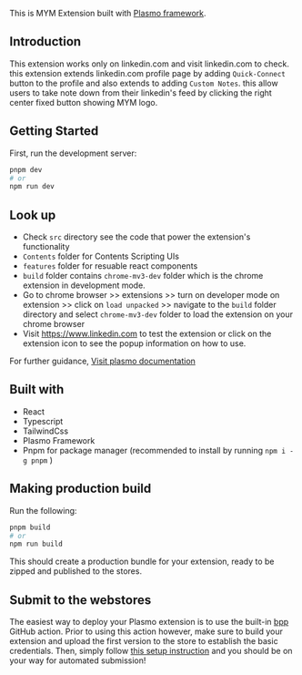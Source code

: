 This is MYM Extension built with [Plasmo framework](https://docs.plasmo.com/).

## Introduction

This extension works only on linkedin.com and visit linkedin.com to check. this extension extends linkedin.com profile page by adding `Quick-Connect` button to the profile and also extends to adding `Custom Notes`. this allow users to take note down from their linkedin's feed by clicking the right center fixed button showing MYM logo.

## Getting Started

First, run the development server:

```bash
pnpm dev
# or
npm run dev
```

## Look up

- Check `src` directory see the code that power the extension's functionality
- `Contents` folder for Contents Scripting UIs
- `features` folder for resuable react components
- `build` folder contains `chrome-mv3-dev` folder which is the chrome extension in development mode.
- Go to chrome browser >> extensions >> turn on developer mode on extension >> click on `load unpacked` >> navigate to the `build` folder directory and select `chrome-mv3-dev` folder to load the extension on your chrome browser
- Visit https://www.linkedin.com to test the extension or click on the extension icon to see the popup information on how to use.

For further guidance, [Visit plasmo documentation](https://docs.plasmo.com/)

## Built with

- React
- Typescript
- TailwindCss
- Plasmo Framework
- Pnpm for package manager (recommended to install by running `npm i -g pnpm` )

## Making production build

Run the following:

```bash
pnpm build
# or
npm run build
```

This should create a production bundle for your extension, ready to be zipped and published to the stores.

## Submit to the webstores

The easiest way to deploy your Plasmo extension is to use the built-in [bpp](https://bpp.browser.market) GitHub action. Prior to using this action however, make sure to build your extension and upload the first version to the store to establish the basic credentials. Then, simply follow [this setup instruction](https://docs.plasmo.com/framework/workflows/submit) and you should be on your way for automated submission!
